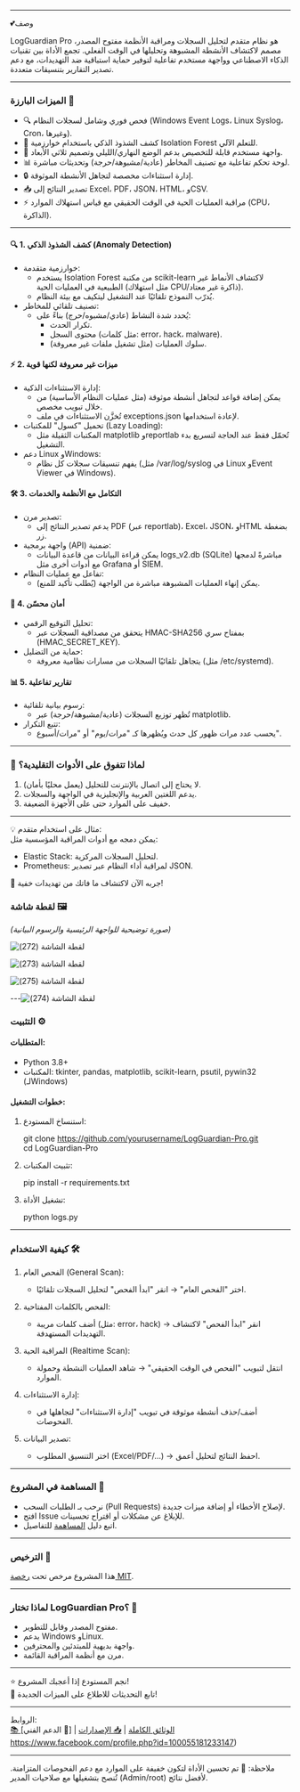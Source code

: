 

---

💕وصف

LogGuardian Pro هو نظام متقدم لتحليل السجلات ومراقبة الأنظمة مفتوح المصدر، مصمم لاكتشاف الأنشطة المشبوهة وتحليلها في الوقت الفعلي.
تجمع الأداة بين تقنيات الذكاء الاصطناعي وواجهة مستخدم تفاعلية لتوفير حماية استباقية ضد التهديدات، مع دعم تصدير التقارير بتنسيقات متعددة.  

---

### الميزات البارزة 🚀  
- 🔍 فحص فوري وشامل لسجلات النظام (Windows Event Logs، Linux Syslog، Cron، وغيرها).  
- 🤖 كشف الشذوذ الذكي باستخدام خوارزمية Isolation Forest للتعلم الآلي.  
- 🎨 واجهة مستخدم قابلة للتخصيص بدعم الوضع النهاري/الليلي وتصميم ثلاثي الأبعاد.  
- 📊 لوحة تحكم تفاعلية مع تصنيف المخاطر (عادية/مشبوهة/حرجة) وتحديثات مباشرة.  
- 🔒 إدارة استثناءات مخصصة لتجاهل الأنشطة الموثوقة.  
- 📥 تصدير النتائج إلى Excel، PDF، JSON، HTML، وCSV.  
- ⚡ مراقبة العمليات الحية في الوقت الحقيقي مع قياس استهلاك الموارد (CPU، الذاكرة).  

---

#### 🔍 1. كشف الشذوذ الذكي (Anomaly Detection)  
- خوارزمية متقدمة:  
  - يستخدم Isolation Forest من مكتبة scikit-learn لاكتشاف الأنماط غير الطبيعية في العمليات الحية (مثل استهلاك CPU/ذاكرة غير معتاد).  
  - يُدرّب النموذج تلقائيًا عند التشغيل ليتكيف مع بيئة النظام.  
- تصنيف تلقائي للمخاطر:  
  - يُحدد شدة النشاط (عادي/مشبوه/حرج) بناءً على:  
    - تكرار الحدث.  
    - محتوى السجل (مثل كلمات: error، hack، malware).  
    - سلوك العمليات (مثل تشغيل ملفات غير معروفة).  

#### ⚡ 2. ميزات غير معروفة لكنها قوية  
- إدارة الاستثناءات الذكية:  
  - يمكن إضافة قواعد لتجاهل أنشطة موثوقة (مثل عمليات النظام الأساسية) من خلال تبويب مخصص.  
  - تُخزَّن الاستثناءات في ملف exceptions.json لإعادة استخدامها.  
- تحميل "كسول" للمكتبات (Lazy Loading):  
  - المكتبات الثقيلة مثل matplotlib وreportlab تُحمّل فقط عند الحاجة لتسريع بدء التشغيل.  
- دعم Linux وWindows:  
  - يفهم تنسيقات سجلات كل نظام (مثل /var/log/syslog في Linux وEvent Viewer في Windows).  

#### 🛠️ 3. التكامل مع الأنظمة والخدمات  
- تصدير مرن:  
  - يدعم تصدير النتائج إلى PDF (عبر reportlab)، Excel، JSON، وHTML بضغطة زر.  
- واجهة برمجية (API) ضمنية:  
  - يمكن قراءة البيانات من قاعدة البيانات logs_v2.db (SQLite) مباشرةً لدمجها مع أدوات أخرى مثل Grafana أو SIEM.  
- تفاعل مع عمليات النظام:  
  - يمكن إنهاء العمليات المشبوهة مباشرة من الواجهة (يُطلب تأكيد للمنع).  

#### 🔐 4. أمان محسّن  
- تحليل التوقيع الرقمي:  
  - يتحقق من مصداقية السجلات عبر HMAC-SHA256 بمفتاح سري (HMAC_SECRET_KEY).  
- حماية من التضليل:  
  - يتجاهل تلقائيًا السجلات من مسارات نظامية معروفة (مثل /etc/systemd).  

#### 📊 5. تقارير تفاعلية  
- رسوم بيانية تلقائية:  
  - تُظهر توزيع السجلات (عادية/مشبوهة/حرجة) عبر matplotlib.  
- تتبع التكرار:  
  - يحسب عدد مرات ظهور كل حدث ويُظهرها كـ "مرات/يوم" أو "مرات/أسبوع".  

---

### 🎯 لماذا تتفوق على الأدوات التقليدية؟  
1. لا يحتاج إلى اتصال بالإنترنت للتحليل (يعمل محليًا بأمان).  
2. يدعم اللغتين العربية والإنجليزية في الواجهة والسجلات.  
3. خفيف على الموارد حتى على الأجهزة الضعيفة.  

---

💡 مثال على استخدام متقدم:  
يمكن دمجه مع أدوات المراقبة المؤسسية مثل:  
- Elastic Stack: لتحليل السجلات المركزية.  
- Prometheus: لمراقبة أداء النظام عبر تصدير JSON.  

🚀 جربه الآن لاكتشاف ما فاتك من تهديدات خفية!









### لقطة شاشة 🖼️  
*(صورة توضيحية للواجهة الرئيسية والرسوم البيانية)*  







![‏‏لقطة الشاشة (272)](https://github.com/user-attachments/assets/3081e006-8ac5-4e42-b597-9ddad5114042)





![‏‏لقطة الشاشة (273)](https://github.com/user-attachments/assets/d92f3cd0-0676-49a1-a20b-f822ca7d457a)





![‏‏لقطة الشاشة (275)](https://github.com/user-attachments/assets/b0eaa5a2-a7d4-4c26-9221-714b16f8b53e)













---![‏‏لقطة الشاشة (274)](https://github.com/user-attachments/assets/63f6370e-bd7b-44b4-b1ba-2ac7d0c467d5)


### التثبيت ⚙️  
#### المتطلبات:  
- Python 3.8+  
- المكتبات: tkinter, pandas, matplotlib, scikit-learn, psutil, pywin32 (لـWindows)  

#### خطوات التشغيل:  
1. استنساخ المستودع:  
  
   git clone https://github.com/yourusername/LogGuardian-Pro.git  
   cd LogGuardian-Pro  
   
 

2. تثبيت المكتبات:  
  
   pip install -r requirements.txt  
   
 

3. تشغيل الأداة:  
  
   python logs.py  
   
 

---

### كيفية الاستخدام 🛠️  
1. الفحص العام (General Scan):  
   - اختر "الفحص العام" → انقر "ابدأ الفحص" لتحليل السجلات تلقائيًا.  

2. الفحص بالكلمات المفتاحية:  
   - أضف كلمات مريبة (مثل: error، hack) → انقر "ابدأ الفحص" لاكتشاف التهديدات المستهدفة.  

3. المراقبة الحية (Realtime Scan):  
   - انتقل لتبويب "الفحص في الوقت الحقيقي" → شاهد العمليات النشطة وحمولة الموارد.  

4. إدارة الاستثناءات:  
   - أضف/حذف أنشطة موثوقة في تبويب "إدارة الاستثناءات" لتجاهلها في الفحوصات.  

5. تصدير البيانات:  
   - اختر التنسيق المطلوب (Excel/PDF/...) → احفظ النتائج لتحليل أعمق.  

---

### المساهمة في المشروع 🤝  
- نرحب بـ الطلبات السحب (Pull Requests) لإصلاح الأخطاء أو إضافة ميزات جديدة.  
- افتح Issue للإبلاغ عن مشكلات أو اقتراح تحسينات.  
- اتبع دليل [المساهمة](CONTRIBUTING.md) للتفاصيل.  

---

### الترخيص 📜  
هذا المشروع مرخص تحت [رخصة MIT](LICENSE).  

---

### لماذا تختار LogGuardian Pro؟ 🌟  
- مفتوح المصدر وقابل للتطوير.  
- يدعم Windows وLinux.  
- واجهة بديهية للمبتدئين والمحترفين.  
- مرن مع أنظمة المراقبة القائمة.  

---

⭐ نجم المستودع إذا أعجبك المشروع!  
🔔 تابع التحديثات للاطلاع على الميزات الجديدة!  

--- 

الروابط:  
[📚 الوثائق الكاملة](docs/) | [📥 الإصدارات](releases/) | [💬 الدعم الفني] https://www.facebook.com/profile.php?id=100055181233147) 

--- 

ملاحظة:  🌹
تم تحسين الأداة لتكون خفيفة على الموارد مع دعم الفحوصات المتزامنة. تُنصح بتشغيلها مع صلاحيات المدير (Admin/root) لأفضل نتائج.





